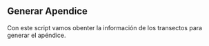 ## Generar Apendice 

Con este script vamos obenter la información de los transectos para generar el apéndice. 